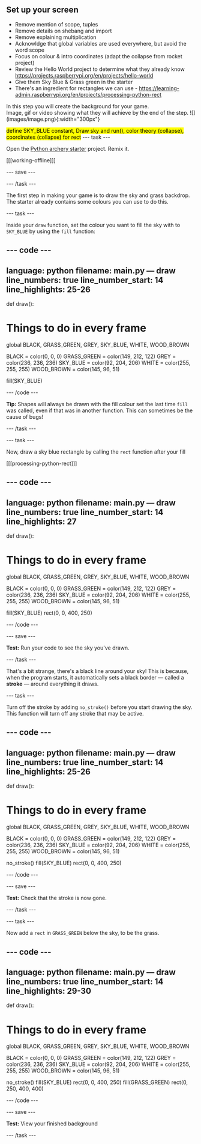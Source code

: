 ## Set up your screen


- Remove mention of scope, tuples
- Remove details on shebang and import
- Remove explaining multiplication
- Acknowldge that global variables are used everywhere, but avoid the word scope
- Focus on colour & intro coordinates (adapt the collapse from rocket project)
- Review the Hello World project to determine what they already know
https://projects.raspberrypi.org/en/projects/hello-world
- Give them Sky Blue & Grass green in the starter
- There's an ingredient for rectangles we can use - https://learning-admin.raspberrypi.org/en/projects/processing-python-rect



<div style="display: flex; flex-wrap: wrap">
<div style="flex-basis: 200px; flex-grow: 1; margin-right: 15px;">
In this step you will create the background for your game.
</div>
<div>
Image, gif or video showing what they will achieve by the end of the step. ![](images/image.png){:width="300px"}
</div>
</div>

<mark>define SKY_BLUE constant, Draw sky and run(), color theory (collapse), coordinates (collapse) for rect</mark>
--- task ---

Open the [Python archery starter](https://trinket.io/python/bbcc44911d) project. Remix it.

[[[working-offline]]]

--- save ---

--- /task ---

The first step in making your game is to draw the sky and grass backdrop. The starter already contains some colours you can use to do this.

--- task ---

Inside your `draw` function, set the colour you want to fill the sky with to `SKY_BLUE` by using the `fill` function:

--- code ---
---
language: python
filename: main.py — draw
line_numbers: true
line_number_start: 14 
line_highlights: 25-26
---
def draw():
  # Things to do in every frame
  
  global BLACK, GRASS_GREEN, GREY, SKY_BLUE, WHITE, WOOD_BROWN
  
  BLACK = color(0, 0, 0)
  GRASS_GREEN = color(149, 212, 122)
  GREY = color(236, 236, 236)
  SKY_BLUE = color(92, 204, 206)
  WHITE = color(255, 255, 255)
  WOOD_BROWN = color(145, 96, 51)

  fill(SKY_BLUE)


--- /code ---

**Tip:** Shapes will always be drawn with the fill colour set the last time `fill` was called, even if that was in another function. This can sometimes be the cause of bugs!

--- /task ---

--- task ---

Now, draw a sky blue rectangle by calling the `rect` function after your fill

[[[processing-python-rect]]]

--- code ---
---
language: python
filename: main.py — draw
line_numbers: true
line_number_start: 14 
line_highlights: 27
---
def draw():
  # Things to do in every frame
  
  global BLACK, GRASS_GREEN, GREY, SKY_BLUE, WHITE, WOOD_BROWN
  
  BLACK = color(0, 0, 0)
  GRASS_GREEN = color(149, 212, 122)
  GREY = color(236, 236, 236)
  SKY_BLUE = color(92, 204, 206)
  WHITE = color(255, 255, 255)
  WOOD_BROWN = color(145, 96, 51)

  fill(SKY_BLUE)
  rect(0, 0, 400, 250)


--- /code ---

--- save ---

**Test:** Run your code to see the sky you've drawn.

--- /task ---

That's a bit strange, there's a black line around your sky! This is because, when the program starts, it automatically sets a black border — called a **stroke** — around everything it draws.

--- task ---

Turn off the stroke by adding `no_stroke()` before you start drawing the sky. This function will turn off any stroke that may be active.

--- code ---
---
language: python
filename: main.py — draw
line_numbers: true
line_number_start: 14 
line_highlights: 25-26
---
def draw():
  # Things to do in every frame
  
  global BLACK, GRASS_GREEN, GREY, SKY_BLUE, WHITE, WOOD_BROWN
  
  BLACK = color(0, 0, 0)
  GRASS_GREEN = color(149, 212, 122)
  GREY = color(236, 236, 236)
  SKY_BLUE = color(92, 204, 206)
  WHITE = color(255, 255, 255)
  WOOD_BROWN = color(145, 96, 51)

  no_stroke()
  fill(SKY_BLUE)
  rect(0, 0, 400, 250)


--- /code ---

--- save ---

**Test:** Check that the stroke is now gone.

--- /task ---


--- task ---

Now add a `rect` in `GRASS_GREEN` below the sky, to be the grass.

--- code ---
---
language: python
filename: main.py — draw
line_numbers: true
line_number_start: 14 
line_highlights: 29-30
---
def draw():
  # Things to do in every frame
  
  global BLACK, GRASS_GREEN, GREY, SKY_BLUE, WHITE, WOOD_BROWN
  
  BLACK = color(0, 0, 0)
  GRASS_GREEN = color(149, 212, 122)
  GREY = color(236, 236, 236)
  SKY_BLUE = color(92, 204, 206)
  WHITE = color(255, 255, 255)
  WOOD_BROWN = color(145, 96, 51)

  no_stroke()
  fill(SKY_BLUE)
  rect(0, 0, 400, 250)
  fill(GRASS_GREEN)
  rect(0, 250, 400, 400)


--- /code ---

--- save ---

**Test:** View your finished background

--- /task ---